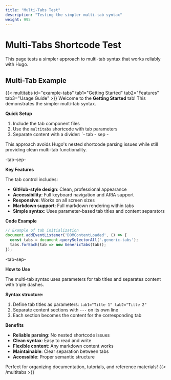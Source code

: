 ```yaml
---
title: "Multi-Tabs Test"
description: "Testing the simpler multi-tab syntax"
weight: 995
---
```


# Multi-Tabs Shortcode Test

This page tests a simpler approach to multi-tab syntax that works reliably with Hugo.

## Multi-Tab Example

{{< multitabs id="example-tabs" tab1="Getting Started" tab2="Features" tab3="Usage Guide" >}}
Welcome to the **Getting Started** tab! This demonstrates the simpler multi-tab syntax.

**Quick Setup**
1. Include the tab component files
2. Use the `multitabs` shortcode with tab parameters
3. Separate content with a divider: `- tab - sep -

This approach avoids Hugo's nested shortcode parsing issues while still providing clean multi-tab functionality.

-tab-sep-

**Key Features**

The tab control includes:

- **GitHub-style design**: Clean, professional appearance
- **Accessibility**: Full keyboard navigation and ARIA support
- **Responsive**: Works on all screen sizes
- **Markdown support**: Full markdown rendering within tabs
- **Simple syntax**: Uses parameter-based tab titles and content separators

**Code Example**
```javascript
// Example of tab initialization
document.addEventListener('DOMContentLoaded', () => {
  const tabs = document.querySelectorAll('.generic-tabs');
  tabs.forEach(tab => new GenericTabs(tab));
});
```

-tab-sep-

**How to Use**

The multi-tab syntax uses parameters for tab titles and separates content with triple dashes.

**Syntax structure:**
1. Define tab titles as parameters: `tab1="Title 1" tab2="Title 2"`
2. Separate content sections with `---` on its own line
3. Each section becomes the content for the corresponding tab

**Benefits**
- **Reliable parsing**: No nested shortcode issues
- **Clean syntax**: Easy to read and write
- **Flexible content**: Any markdown content works
- **Maintainable**: Clear separation between tabs
- **Accessible**: Proper semantic structure

Perfect for organizing documentation, tutorials, and reference materials!
{{< /multitabs >}}
